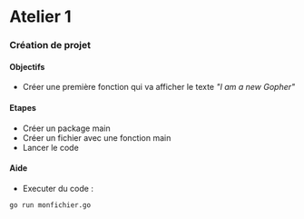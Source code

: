 # Atelier 1
### Création de projet

#### Objectifs

* Créer une première fonction qui va afficher le texte  _"I am a new Gopher"_

#### Etapes

* Créer un package main
* Créer un fichier avec une fonction main
* Lancer le code

#### Aide

* Executer du code :
```bash
go run monfichier.go
```